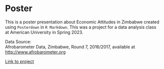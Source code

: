 # Poster

This is a poster presentation about Economic Attitudes in Zimbabwe created using `Posterdown` in `R Markdown`. This was a project for a data analysis class at American University in Spring 2023.

Data Source:  
Afrobarometer Data, Zimbabwe, Round 7, 2016/2017, available at http://www.afrobarometer.org

[Link to project](https://alyssaglomb.github.io/Poster/)
